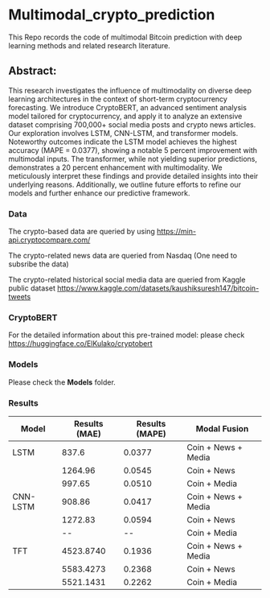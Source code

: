 # Multimodal_crypto_prediction
This Repo records the code of multimodal Bitcoin prediction with deep learning methods and related research literature.

## Abstract:
This research investigates the influence of multimodality on diverse deep learning architectures in the context of short-term cryptocurrency forecasting. We introduce CryptoBERT, an advanced sentiment analysis model tailored for cryptocurrency, and apply it to analyze an extensive dataset comprising 700,000+ social media posts and crypto news articles. Our exploration involves LSTM, CNN-LSTM, and transformer models. Noteworthy outcomes indicate the LSTM model achieves the highest accuracy (MAPE = 0.0377), showing a notable 5 percent improvement with multimodal inputs. The transformer, while not yielding superior predictions, demonstrates a 20 percent enhancement with multimodality. We meticulously interpret these findings and provide detailed insights into their underlying reasons. Additionally, we outline future efforts to refine our models and further enhance our predictive framework.

### Data
The crypto-based data are queried by using https://min-api.cryptocompare.com/

The crypto-related news data are queried from Nasdaq (One need to subsribe the data)

The crypto-related historical social media data are queried from Kaggle public dataset https://www.kaggle.com/datasets/kaushiksuresh147/bitcoin-tweets
### CryptoBERT
For the detailed information about this pre-trained model: please check https://huggingface.co/ElKulako/cryptobert

### Models
Please check the **Models** folder.
### Results
| Model       | Results (MAE) | Results (MAPE) | Modal Fusion           |
|-------------|---------------|----------------|------------------------|
| LSTM        | 837.6         | 0.0377         | Coin + News + Media   |
|             | 1264.96       | 0.0545         | Coin + News            |
|             | 997.65        | 0.0510         | Coin + Media           |
| CNN-LSTM    | 908.86        | 0.0417         | Coin + News + Media   |
|             | 1272.83       | 0.0594         | Coin + News            |
|             | --            | --             | Coin + Media           |
| TFT         | 4523.8740     | 0.1936         | Coin + News + Media   |
|             | 5583.4273     | 0.2368         | Coin + News            |
|             | 5521.1431     | 0.2262         | Coin + Media           |

